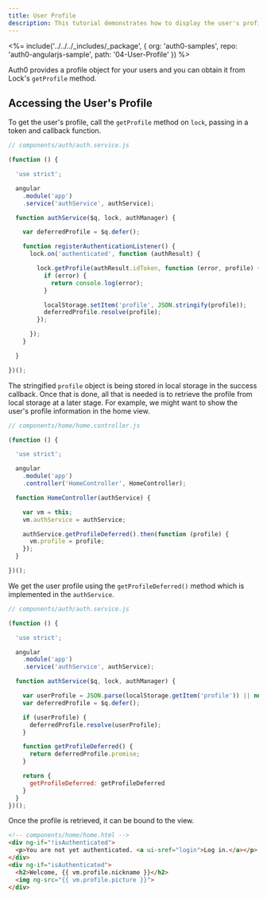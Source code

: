 ```yaml
---
title: User Profile
description: This tutorial demonstrates how to display the user's profile
---
```


<%= include('../../../_includes/_package', {
  org: 'auth0-samples',
  repo: 'auth0-angularjs-sample',
  path: '04-User-Profile'
}) %>

Auth0 provides a profile object for your users and you can obtain it from Lock's `getProfile` method.

## Accessing the User's Profile

To get the user's profile, call the `getProfile` method on `lock`, passing in a token and callback function.

```js
// components/auth/auth.service.js

(function () {

  'use strict';

  angular
    .module('app')
    .service('authService', authService);

  function authService($q, lock, authManager) {

    var deferredProfile = $q.defer();

    function registerAuthenticationListener() {
      lock.on('authenticated', function (authResult) {

        lock.getProfile(authResult.idToken, function (error, profile) {
          if (error) {
            return console.log(error);
          }

          localStorage.setItem('profile', JSON.stringify(profile));
          deferredProfile.resolve(profile);
        });

      });
    }

  }

})();
```

The stringified `profile` object is being stored in local storage in the success callback. Once that is done, all that is needed is to retrieve the profile from local storage at a later stage. For example, we might want to show the user's profile information in the home view.

```js
// components/home/home.controller.js

(function () {

  'use strict';

  angular
    .module('app')
    .controller('HomeController', HomeController);

  function HomeController(authService) {

    var vm = this;
    vm.authService = authService;

    authService.getProfileDeferred().then(function (profile) {
      vm.profile = profile;
    });
  }

})();
```

We get the user profile using the `getProfileDeferred()` method which is implemented in the `authService`.

```js
// components/auth/auth.service.js

(function () {

  'use strict';

  angular
    .module('app')
    .service('authService', authService);

  function authService($q, lock, authManager) {

    var userProfile = JSON.parse(localStorage.getItem('profile')) || null;
    var deferredProfile = $q.defer();

    if (userProfile) {
      deferredProfile.resolve(userProfile);
    }

    function getProfileDeferred() {
      return deferredProfile.promise;
    }

    return {
      getProfileDeferred: getProfileDeferred
    }
  }
})();
```

Once the profile is retrieved, it can be bound to the view.

```html
<!-- components/home/home.html -->
<div ng-if="!isAuthenticated">
  <p>You are not yet authenticated. <a ui-sref="login">Log in.</a></p>
</div>
<div ng-if="isAuthenticated">
  <h2>Welcome, {{ vm.profile.nickname }}</h2>
  <img ng-src="{{ vm.profile.picture }}">
</div>
```
